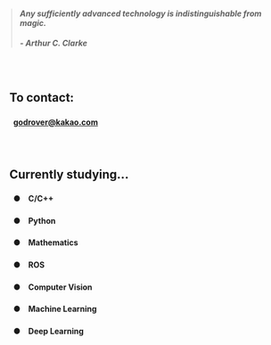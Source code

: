 > #### *Any sufficiently advanced technology is indistinguishable from magic.*
> ##### - Arthur C. Clarke

　

## 　**To contact:**
#### 　　godrover@kakao.com

　

## 　**Currently studying...**
#### 　　●　C/C++
#### 　　●　Python
#### 　　●　Mathematics
#### 　　●　ROS
#### 　　●　Computer Vision
#### 　　●　Machine Learning
#### 　　●　Deep Learning
